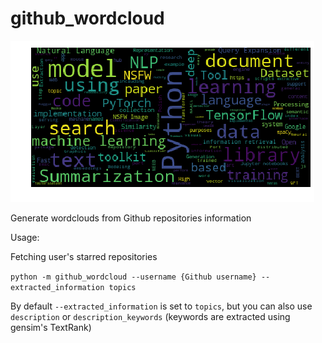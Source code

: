 # github_wordcloud

![](assets/wordcloud.png)

Generate wordclouds from Github repositories information

Usage:

Fetching user's starred repositories

`python -m github_wordcloud --username {Github username} --extracted_information topics`

By default `--extracted_information` is set to `topics`, but you can also use `description` or `description_keywords` (keywords are extracted using gensim's TextRank)


